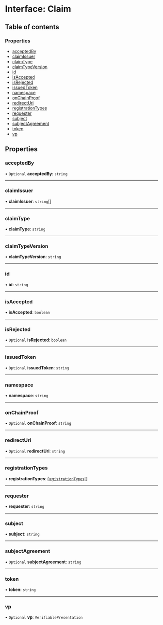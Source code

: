 # Interface: Claim

## Table of contents

### Properties

- [acceptedBy](Claim.md#acceptedby)
- [claimIssuer](Claim.md#claimissuer)
- [claimType](Claim.md#claimtype)
- [claimTypeVersion](Claim.md#claimtypeversion)
- [id](Claim.md#id)
- [isAccepted](Claim.md#isaccepted)
- [isRejected](Claim.md#isrejected)
- [issuedToken](Claim.md#issuedtoken)
- [namespace](Claim.md#namespace)
- [onChainProof](Claim.md#onchainproof)
- [redirectUri](Claim.md#redirecturi)
- [registrationTypes](Claim.md#registrationtypes)
- [requester](Claim.md#requester)
- [subject](Claim.md#subject)
- [subjectAgreement](Claim.md#subjectagreement)
- [token](Claim.md#token)
- [vp](Claim.md#vp)

## Properties

### acceptedBy

• `Optional` **acceptedBy**: `string`

___

### claimIssuer

• **claimIssuer**: `string`[]

___

### claimType

• **claimType**: `string`

___

### claimTypeVersion

• **claimTypeVersion**: `string`

___

### id

• **id**: `string`

___

### isAccepted

• **isAccepted**: `boolean`

___

### isRejected

• `Optional` **isRejected**: `boolean`

___

### issuedToken

• `Optional` **issuedToken**: `string`

___

### namespace

• **namespace**: `string`

___

### onChainProof

• `Optional` **onChainProof**: `string`

___

### redirectUri

• `Optional` **redirectUri**: `string`

___

### registrationTypes

• **registrationTypes**: [`RegistrationTypes`](../enums/RegistrationTypes.md)[]

___

### requester

• **requester**: `string`

___

### subject

• **subject**: `string`

___

### subjectAgreement

• `Optional` **subjectAgreement**: `string`

___

### token

• **token**: `string`

___

### vp

• `Optional` **vp**: `VerifiablePresentation`
